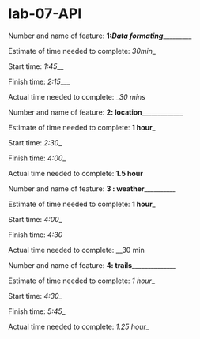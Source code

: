 # lab-07-API

Number and name of feature: ____1:___Data formating________________

Estimate of time needed to complete: _30min__

Start time: _1:45___

Finish time: _2:15____

Actual time needed to complete: __30 mins_


Number and name of feature: ____2: location_________________

Estimate of time needed to complete: __1 hour___

Start time: _2:30__

Finish time: _4:00__

Actual time needed to complete: __1.5 hour__



Number and name of feature: ______3 : weather________________

Estimate of time needed to complete: __1 hour___

Start time: _4:00__

Finish time: _4:30_

Actual time needed to complete: __30 min


Number and name of feature: ____4: trails__________________

Estimate of time needed to complete: _1 hour__

Start time: _4:30__

Finish time: _5:45__

Actual time needed to complete: _1.25 hour__